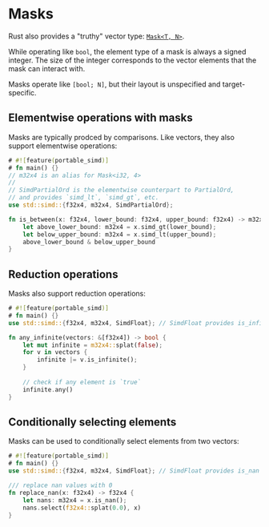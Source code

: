 # Masks

Rust also provides a "truthy" vector type: [`Mask<T, N>`](https://doc.rust-lang.org/std/simd/struct.Mask.html).

While operating like `bool`, the element type of a mask is always a signed integer.
The size of the integer corresponds to the vector elements that the mask can interact with.

Masks operate like `[bool; N]`, but their layout is unspecified and target-specific.

## Elementwise operations with masks

Masks are typically prodced by comparisons.
Like vectors, they also support elementwise operations:

```rust
# #![feature(portable_simd)]
# fn main() {}
// m32x4 is an alias for Mask<i32, 4>
//
// SimdPartialOrd is the elementwise counterpart to PartialOrd,
// and provides `simd_lt`, `simd_gt`, etc.
use std::simd::{f32x4, m32x4, SimdPartialOrd};

fn is_between(x: f32x4, lower_bound: f32x4, upper_bound: f32x4) -> m32x4 {
    let above_lower_bound: m32x4 = x.simd_gt(lower_bound);
    let below_upper_bound: m32x4 = x.simd_lt(upper_bound);
    above_lower_bound & below_upper_bound
}
```

## Reduction operations

Masks also support reduction operations:

```rust
# #![feature(portable_simd)]
# fn main() {}
use std::simd::{f32x4, m32x4, SimdFloat}; // SimdFloat provides is_infinite

fn any_infinite(vectors: &[f32x4]) -> bool {
    let mut infinite = m32x4::splat(false);
    for v in vectors {
        infinite |= v.is_infinite();
    }
    
    // check if any element is `true`
    infinite.any()
}
```

## Conditionally selecting elements

Masks can be used to conditionally select elements from two vectors:

```rust
# #![feature(portable_simd)]
# fn main() {}
use std::simd::{f32x4, m32x4, SimdFloat}; // SimdFloat provides is_nan

/// replace nan values with 0
fn replace_nan(x: f32x4) -> f32x4 {
    let nans: m32x4 = x.is_nan();
    nans.select(f32x4::splat(0.0), x)
}
```
